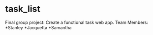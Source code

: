 # task_list

Final group project: Create a functional task web app.
Team Members:
*Stanley
*Jacquetta
*Samantha
